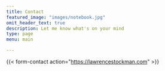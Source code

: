 ```yaml
---
title: Contact
featured_image: "images/notebook.jpg"
omit_header_text: true
description: Let me know what's on your mind
type: page
menu: main

---
```


{{< form-contact action="https://lawrencestockman.com"  >}}
